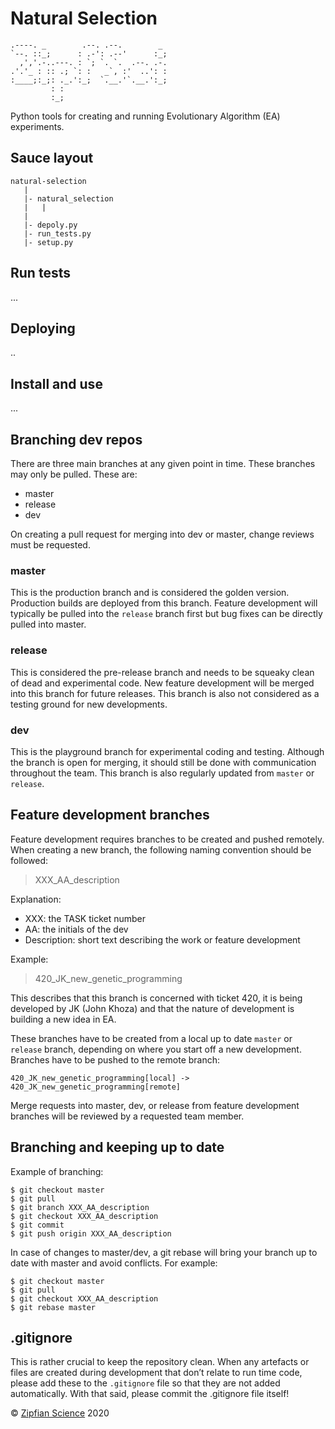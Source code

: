 # Natural Selection
```
.----. _        .--. .--.        _ 
`--. ::_;      : .-': .--'      :_;
  ,','.-..---. : `; `. `.  .--. .-.
.'.'_ : :: .; `: :   _`, :'  ..': :
:____;:_;: ._.':_;  `.__.'`.__.':_;
         : :                       
         :_;                       
```
Python tools for creating and running Evolutionary Algorithm (EA) experiments.

## Sauce layout

```
natural-selection
   |
   |- natural_selection
   |   |
   |   
   |- depoly.py
   |- run_tests.py
   |- setup.py
```
## Run tests
...
## Deploying
..
## Install and use
...
## Branching dev repos 

There are three main branches at any given point in time. These branches may only be pulled. These are:

- master
- release
- dev

On creating a pull request for merging into dev or master, change reviews must be requested. 

### master

This is the production branch and is considered the golden version. Production builds are deployed from this branch. Feature development will typically be pulled into the `release` branch first but bug fixes can be directly pulled into master. 

### release

This is considered the pre-release branch and needs to be squeaky clean of dead and experimental code. New feature development will be merged into this branch for future releases. This branch is also not considered as a testing ground for new developments. 

### dev

This is the playground branch for experimental coding and testing. Although the branch is open for merging, it should still be done with communication throughout the team. This branch is also regularly updated from `master` or `release`. 

## Feature development branches

Feature development requires branches to be created and pushed remotely. When creating a new branch, the following naming convention should be followed:

> XXX_AA_description

Explanation: 
- XXX: the TASK ticket number
- AA: the initials of the dev
- Description: short text describing the work or feature development

Example:

> 420_JK_new_genetic_programming

This describes that this branch is concerned with ticket 420, it is being developed by JK (John Khoza) and that the nature of development is building a new idea in EA.

These branches have to be created from a local up to date `master` or `release` branch, depending on where you start off a new development. Branches have to be pushed to the remote branch:  

`420_JK_new_genetic_programming[local] -> 420_JK_new_genetic_programming[remote]`

Merge requests into master, dev, or release from feature development branches will be reviewed by a requested team member.

## Branching and keeping up to date

Example of branching:

```
$ git checkout master
$ git pull
$ git branch XXX_AA_description
$ git checkout XXX_AA_description
$ git commit
$ git push origin XXX_AA_description
```

In case of changes to master/dev, a git rebase will bring your branch up to date with master and avoid conflicts. For example:

```
$ git checkout master
$ git pull
$ git checkout XXX_AA_description
$ git rebase master
```

## .gitignore

This is rather crucial to keep the repository clean. When any artefacts or files are created during development that don’t relate to run time code, please add these to the `.gitignore` file so that they are not added automatically. With that said, please commit the .gitignore file itself!


© [Zipfian Science](https://zipfian.science) 2020
